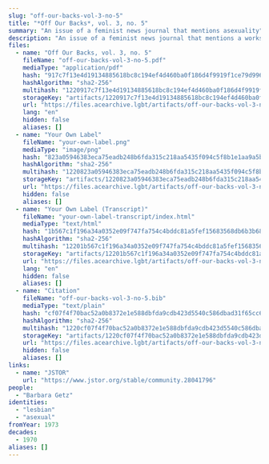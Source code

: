 ```yaml
---
slug: "off-our-backs-vol-3-no-5"
title: "*Off Our Backs*, vol. 3, no. 5"
summary: "An issue of a feminist news journal that mentions asexuality"
description: "An issue of a feminist news journal that mentions a workshop an asexuality led by Barbara Getz in a column titled \"Your Own Label\""
files:
  - name: "Off Our Backs, vol. 3, no. 5"
    fileName: "off-our-backs-vol-3-no-5.pdf"
    mediaType: "application/pdf"
    hash: "917c7f13e4d19134885618bc8c194ef4d460ba0f186d4f9919f1ce79d996404e"
    hashAlgorithm: "sha2-256"
    multihash: "1220917c7f13e4d19134885618bc8c194ef4d460ba0f186d4f9919f1ce79d996404e"
    storageKey: "artifacts/1220917c7f13e4d19134885618bc8c194ef4d460ba0f186d4f9919f1ce79d996404e"
    url: "https://files.acearchive.lgbt/artifacts/off-our-backs-vol-3-no-5/off-our-backs-vol-3-no-5.pdf"
    lang: "en"
    hidden: false
    aliases: []
  - name: "Your Own Label"
    fileName: "your-own-label.png"
    mediaType: "image/png"
    hash: "823a05946383eca75eadb248b6fda315c218aa5435f094c5f8b1e1aa9a5b4dd2"
    hashAlgorithm: "sha2-256"
    multihash: "1220823a05946383eca75eadb248b6fda315c218aa5435f094c5f8b1e1aa9a5b4dd2"
    storageKey: "artifacts/1220823a05946383eca75eadb248b6fda315c218aa5435f094c5f8b1e1aa9a5b4dd2"
    url: "https://files.acearchive.lgbt/artifacts/off-our-backs-vol-3-no-5/your-own-label.png"
    hidden: false
    aliases: []
  - name: "Your Own Label (Transcript)"
    fileName: "your-own-label-transcript/index.html"
    mediaType: "text/html"
    hash: "1b567c1f196a34a0352e09f747fa754c4bddc81a5fef15683568db6b3b6890c6"
    hashAlgorithm: "sha2-256"
    multihash: "12201b567c1f196a34a0352e09f747fa754c4bddc81a5fef15683568db6b3b6890c6"
    storageKey: "artifacts/12201b567c1f196a34a0352e09f747fa754c4bddc81a5fef15683568db6b3b6890c6"
    url: "https://files.acearchive.lgbt/artifacts/off-our-backs-vol-3-no-5/your-own-label-transcript/index.html"
    lang: "en"
    hidden: false
    aliases: []
  - name: "Citation"
    fileName: "off-our-backs-vol-3-no-5.bib"
    mediaType: "text/plain"
    hash: "cf07f4f70bac52a0b8372e1e588dbfda9cdb423d5540c586dbad31f65cc61877"
    hashAlgorithm: "sha2-256"
    multihash: "1220cf07f4f70bac52a0b8372e1e588dbfda9cdb423d5540c586dbad31f65cc61877"
    storageKey: "artifacts/1220cf07f4f70bac52a0b8372e1e588dbfda9cdb423d5540c586dbad31f65cc61877"
    url: "https://files.acearchive.lgbt/artifacts/off-our-backs-vol-3-no-5/off-our-backs-vol-3-no-5.bib"
    hidden: false
    aliases: []
links:
  - name: "JSTOR"
    url: "https://www.jstor.org/stable/community.28041796"
people:
  - "Barbara Getz"
identities:
  - "lesbian"
  - "asexual"
fromYear: 1973
decades:
  - 1970
aliases: []
---
```

